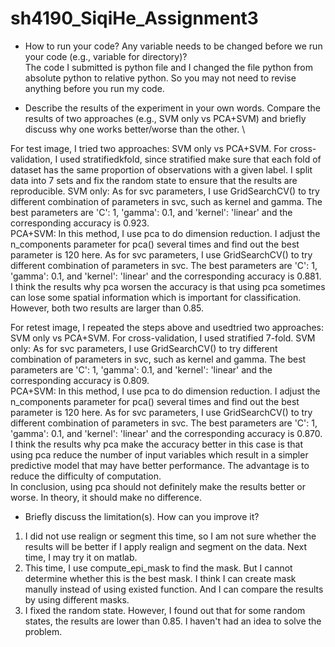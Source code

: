 # sh4190_SiqiHe_Assignment3

- How to run your code? Any variable needs to be changed before we run your code (e.g., variable for directory)? \
The code I submitted is python file and I changed the file python from absolute python to relative python. So you may not need to revise anything before you run my code.

- Describe the results of the experiment in your own words. Compare the results of two approaches (e.g., SVM only vs PCA+SVM) and briefly discuss  why one works better/worse than the other.  \

For test image, I tried two approaches: SVM only vs PCA+SVM. For cross-validation, I used stratifiedkfold, since stratified make sure that each fold of dataset has the same proportion of observations with a given label. I split data into 7 sets and fix the random state to ensure that the results are reproducible. 
SVM only: As for svc parameters, I use GridSearchCV() to try different combination of parameters in svc, such as kernel and gamma. The best parameters are 'C': 1, 'gamma': 0.1, and 'kernel': 'linear' and the corresponding accuracy is 0.923. \
PCA+SVM: In this method, I use pca to do dimension reduction. I adjust the n_components parameter for pca() several times and find out the best parameter is 120 here. As for svc parameters, I use GridSearchCV() to try different combination of parameters in svc. The best parameters are 'C': 1, 'gamma': 0.1, and 'kernel': 'linear' and the corresponding accuracy is 0.881. \
I think the results why pca worsen the accuracy is that using pca sometimes can lose some spatial information which is important for classification. However, both two results are larger than 0.85. 

For retest image, I repeated the steps above and usedtried two approaches: SVM only vs PCA+SVM. For cross-validation, I used stratified 7-fold. 
SVM only: As for svc parameters, I use GridSearchCV() to try different combination of parameters in svc, such as kernel and gamma. The best parameters are 'C': 1, 'gamma': 0.1, and 'kernel': 'linear' and the corresponding accuracy is 0.809.  \
PCA+SVM: In this method, I use pca to do dimension reduction. I adjust the n_components parameter for pca() several times and find out the best parameter is 120 here. As for svc parameters, I use GridSearchCV() to try different combination of parameters in svc. The best parameters are 'C': 1, 'gamma': 0.1, and 'kernel': 'linear' and the corresponding accuracy is 0.870.  \
I think the results why pca make the accuracy better in this case is that using pca reduce the number of input variables which result in a simpler predictive model that may have better performance. The advantage is to reduce the difficulty of computation. \
In conclusion, using pca should not definitely make the results better or worse. In theory, it should make no difference. 

- Briefly discuss the limitation(s). How can you improve it? 
1. I did not use realign or segment this time, so I am not sure whether the results will be better if I apply realign and segment on the data. Next time, I may try it on matlab.
2. This time, I use compute_epi_mask to find the mask. But I cannot determine whether this is the best mask. I think I can create mask manully instead of using existed function. And I can compare the results by using different masks.
3. I fixed the random state. However, I found out that for some random states, the results are lower than 0.85. I haven't had an idea to solve the problem.
